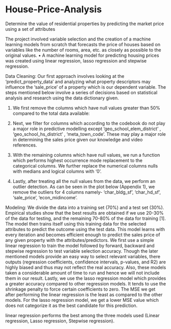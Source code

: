 # House-Price-Analysis
Determine the value of residential properties by predicting the market price using a set of attributes

The project involved variable selection and the creation of a machine learning models from scratch that forecasts the price of houses based on variables like the number of rooms, area, etc. as closely as possible to the original values. • A machine learning model for predicting housing prices was created using linear regression, lasso regression and stepwise regression.

Data Cleaning: Our first approach involves looking at the ‘predict_property_data’ and analyzing what property descriptors may influence the ‘sale_price’ of a property which is our dependent variable. The steps mentioned below involve a series of decisions based on statistical analysis and research using the data dictionary given.
1. We first remove the columns which have null values greater than 50% compared to the total data available:

2. Next, we filter for columns which according to the codebook do not play a major role in predictive modelling except ‘geo_school_elem_district’ , ‘geo_school_hs_district’ , ‘meta_town_code’. These may play a major role in determining the sales price given our knowledge and video references.

3. With the remaining columns which have null values, we run a function which performs highest occurrence mode replacement to the categorical columns. We further replace the numerical columns nulls with medians and logical columns with ‘0’.

4. Lastly, after treating all the null values from the data, we perform an outlier detection. As can be seen in the plot below (Appendix 1), we remove the outliers for 4 columns namely- ‘char_bldg_sf’, ‘char_hd_sf’, ‘sale_price’, ‘econ_midincome’.

Modeling: We divide the data into a training set (70%) and a test set (30%). Empirical studies show that the best results are obtained if we use 20-30% of the data for testing, and the remaining 70-80% of the data for training [1]. The model then trains itself using this training data for the selected attributes to predict the outcome using the test data. This model learns with every iteration and becomes efficient enough to predict the sales price of any given property with the attributes/predictors. We first use a simple linear regression to train the model followed by forward, backward and stepwise regression to test variable selection accuracy. Though the later mentioned models provide an easy way to select relevant variables, there outputs (regression coefficients, confidence intervals, p-values, and R2) are highly biased and thus may not reflect the real accuracy. Also, these models taken a considerable amount of time to run and hence we will not include them in our result. Lastly, we use the lasso regression model which provides a greater accuracy compared to other regression models. It tends to use the shrinkage penalty to force certain coefficients to zero.
The MSE we get after performing the linear regression is the least as compared to the other models. For the lasso regression model, we get a lower MSE value which does not categorize it as the best candidate for this prediction.


linear regression performs the best among the three models used (Linear regression, Lasso regression, Stepwise regression).

